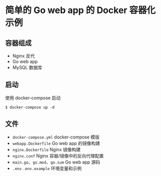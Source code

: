 # 简单的 Go web app 的 Docker 容器化示例

## 容器组成

- Nginx 反代
- Go web app
- MySQL 数据库

## 启动

使用 docker-compose 启动

```
$ docker-compose up -d
```

## 文件

- `docker-compose.yml` docker-compose 模版
- `webapp.Dockerfile` Go web app 的镜像构建
- `nginx.Dockerfile` Nginx 镜像构建
- `nginx.conf` Nginx 容器/镜像中的反向代理配置
- `main.go`、`go.mod`、`go.sum` Go web app 源码
- `.env` `.env.example` 环境变量和示例